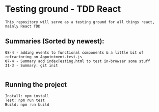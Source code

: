 # Testing ground - TDD React
```
This repository will serve as a testing ground for all things react, mainly React TDD
```

## Summaries (Sorted by newest):
```
08-4 - adding events to functional components & a little bit of refractoring on Appointment.test.js
07-4 - Summary add indexTesting.html to test in-browser some stuff
31-3 - Summary: git init


```

## Running the project
```
Install: npm install 
Test: npm run test
Build: npm run build
```